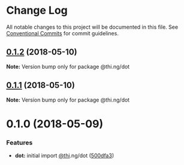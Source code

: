 # Change Log

All notable changes to this project will be documented in this file.
See [Conventional Commits](https://conventionalcommits.org) for commit guidelines.

<a name="0.1.2"></a>
## [0.1.2](https://github.com/thi-ng/umbrella/compare/@thi.ng/dot@0.1.1...@thi.ng/dot@0.1.2) (2018-05-10)




**Note:** Version bump only for package @thi.ng/dot

<a name="0.1.1"></a>
## [0.1.1](https://github.com/thi-ng/umbrella/compare/@thi.ng/dot@0.1.0...@thi.ng/dot@0.1.1) (2018-05-10)




**Note:** Version bump only for package @thi.ng/dot

<a name="0.1.0"></a>
# 0.1.0 (2018-05-09)


### Features

* **dot:** initial import [@thi](https://github.com/thi).ng/dot ([500dfa3](https://github.com/thi-ng/umbrella/commit/500dfa3))
